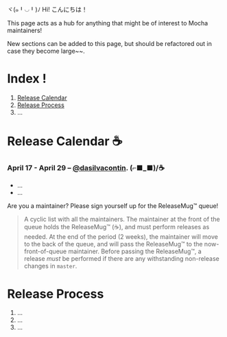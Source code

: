 ヾ(๑╹◡╹)ﾉ Hi! こんにちは！

This page acts as a hub for anything that might be of interest to Mocha maintainers!

New sections can be added to this page, but should be refactored out in case they become large~~.

# Index !

1. [Release Calendar](https://github.com/mochajs/mocha/wiki/1.-Maintaining-Mocha-%E2%98%95%EF%B8%8F~~#release-calendar-%EF%B8%8F)
2. [Release Process](https://github.com/mochajs/mocha/wiki/1.-Maintaining-Mocha-☕️~~#release-process)
2. ...

# Release Calendar ☕️

### April 17 - April 29 – [@dasilvacontin](/dasilvacontin/). (⌐■_■)/☕️
- ...
- ...

Are you a maintainer? Please sign yourself up for the ReleaseMug™ queue!

> A cyclic list with all the maintainers. The maintainer at the front of the queue holds the ReleaseMug™ (☕️), and must perform releases as needed. At the end of the period (2 weeks), the maintainer will move to the back of the queue, and will pass the ReleaseMug™ to the now-front-of-queue maintainer. Before passing the ReleaseMug™, a release _must_ be performed if there are any withstanding non-release changes in `master`.

# Release Process

1. ...
2. ...
3. ...